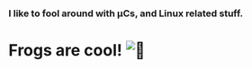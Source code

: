 ### I like to fool around with µCs, and Linux related stuff.
# Frogs are cool! ![🐸](https://git.froggi.es/Riesi/frog_emojis/-/raw/master/png/fixed_width/256/frog_2b.png)

<!--
**Riesi/Riesi** is a ✨ _special_ ✨ repository because its `README.md` (this file) appears on your GitHub profile.
This is a comment :frog: 🐸
-->
